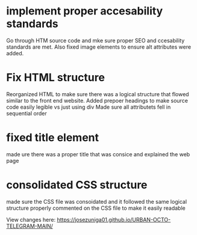 # implement proper accesability standards 

Go through HTM source code and mke sure proper SEO and ccesability standards are met. 
Also fixed image elements to ensure alt attributes were added. 

# Fix HTML structure 

Reorganized HTML to make sure there was a logical structure that flowed similar to the front end website. 
Added prepoer headings to make source code easily legible vs just using div
Made sure all attributets fell in sequential order 

# fixed title element 
made ure there was a proper title that was consice and explained the web page 

# consolidated CSS structure 

made sure the CSS file was consoidated and it followed the same logical structure 
properly commented on the CSS file to make it easily readable 

View changes here: https://josezuniga01.github.io/URBAN-OCTO-TELEGRAM-MAIN/ 